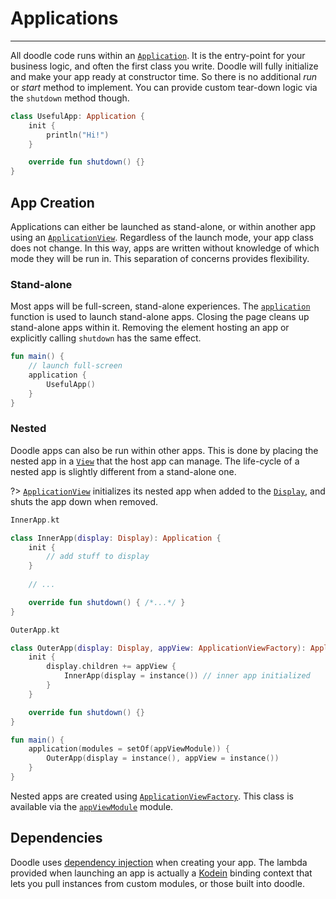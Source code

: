 # Applications
--------------

All doodle code runs within an [`Application`](). It is the entry-point for your business logic, and often the first
class you write.  Doodle will fully initialize and make your app ready at constructor time. So there is no additional
*run* or *start* method to implement. You can provide custom tear-down logic via the `shutdown` method though.

```kotlin
class UsefulApp: Application {
    init {
        println("Hi!")
    }

    override fun shutdown() {}
}
```

## App Creation

Applications can either be launched as stand-alone, or within another app using an [`ApplicationView`](). Regardless of the launch
mode, your app class does not change.  In this way, apps are written without knowledge of which mode they will be run in.  This
separation of concerns provides flexibility.

### Stand-alone

Most apps will be full-screen, stand-alone experiences. The [`application`]() function is used to launch stand-alone apps.
Closing the page cleans up stand-alone apps within it. Removing the element hosting an app or explicitly calling `shutdown`
has the same effect.

```kotlin
fun main() {
    // launch full-screen
    application {
        UsefulApp()
    }
}
```

### Nested

Doodle apps can also be run within other apps. This is done by placing the nested app in a [`View`]() that the host app can
manage.  The life-cycle of a nested app is slightly different from a stand-alone one.

?> [`ApplicationView`]() initializes its
nested app when added to the [`Display`](), and shuts the app down when removed.

```kotlin
InnerApp.kt

class InnerApp(display: Display): Application {
    init {
        // add stuff to display
    }
    
    // ...

    override fun shutdown() { /*...*/ }
}
```
```kotlin
OuterApp.kt

class OuterApp(display: Display, appView: ApplicationViewFactory): Application {
    init {
        display.children += appView {
            InnerApp(display = instance()) // inner app initialized 
        }
    }

    override fun shutdown() {}
}

fun main() {
    application(modules = setOf(appViewModule)) {
        OuterApp(display = instance(), appView = instance())
    }
}
```

Nested apps are created using [`ApplicationViewFactory`]().  This class is available via the [`appViewModule`]() module.

## Dependencies

Doodle uses [dependency injection](https://en.wikipedia.org/wiki/Dependency_injection) when creating your app. The
lambda provided when launching an app is actually a [Kodein](https://github.com/Kodein-Framework/Kodein-DI) binding
context that lets you pull instances from custom modules, or those built into doodle.